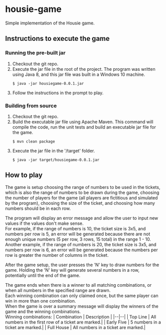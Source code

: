 
# housie-game
Simple implementation of the Housie game.

## Instructions to execute the game

### Running the pre-built jar
1. Checkout the git repo.
2. Execute the jar file in the root of the project. The program was written using Java 8, and this jar file was built in a Windows 10 machine.
   ```
   $ java -jar housiegame-0.0.1.jar
   ```
3. Follow the instructions in the prompt to play.

### Building from source
1. Checkout the git repo.
2. Build the executable jar file using Apache Maven. This command will compile the code, run the unit tests and build an executable jar file for the game.
   ```
   $ mvn clean package
   ```
3. Execute the jar file in the '/target' folder.
   ```
   $ java -jar target/housiegame-0.0.1.jar
   ```
   
## How to play
The game is setup choosing the range of numbers to be used in the tickets, which is also the range of numbers to be drawn during the game, choosing the number of players for the game (all players are fictitious and simulated by the program), choosing the size of the ticket, and choosing how many numbers should be in each row.

The program will display an error message and allow the user to input new values if the values don't make sense.  
For example, if the range of numbers is 10, the ticket size is 3x5, and numbers per row is 5, an error will be generated because there are not enough unique numbers (5 per row, 3 rows, 15 total) in the range 1 - 10.  
Another example, if the range of numbers is 20, the ticket size is 3x5, and numbers per row is 6, an error will be generated because the numbers per row is greater the number of columns in the ticket.

After the game setup, the user presses the 'N' key to draw numbers for the game. Holding the 'N' key will generate several numbers in a row, potentially until the end of the game.

The game ends when there is a winner to all matching combinations, or when all numbers in the specified range are drawn.  
Each winning combination can only claimed once, but the same player can win in more than one combination.  
When the game is over a summary message will display the winners of the game and the winning combinations.  
Winning combinations:
| Combination | Description |
|--|--|
| Top Line | All numbers in the first row of a ticket are marked.|
| Early Five | 5 numbers in a ticket are marked.|
| Full House | All numbers in a ticket are marked.|
